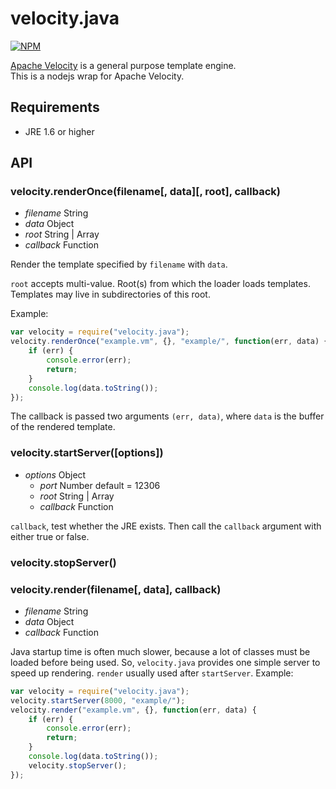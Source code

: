 # velocity.java

[![NPM](https://nodei.co/npm/velocity.java.png?downloads=true&stars=true)](https://nodei.co/npm/velocity.java/)

[Apache Velocity](http://velocity.apache.org/ "Apache Velocity") is a general purpose template engine.    
This is a nodejs wrap for Apache Velocity.

## Requirements

* JRE 1.6 or higher

## API

### velocity.renderOnce(filename[, data][, root], callback)
* _filename_ String
* _data_ Object
* _root_ String | Array
* _callback_ Function

Render the template specified by `filename` with `data`.

`root` accepts multi-value.
Root(s) from which the loader loads templates.
Templates may live in subdirectories of this root.

Example:

```javascript
var velocity = require("velocity.java");
velocity.renderOnce("example.vm", {}, "example/", function(err, data) {
    if (err) {
        console.error(err);
        return;
    }
    console.log(data.toString());
});
```

The callback is passed two arguments `(err, data)`,
where `data` is the buffer of the rendered template.

### velocity.startServer([options])
* _options_ Object
    * _port_ Number default = 12306
    * _root_ String | Array
    * _callback_ Function

`callback`, test whether the JRE exists. Then call the `callback` argument with either true or false.

### velocity.stopServer()
### velocity.render(filename[, data], callback)
* _filename_ String
* _data_ Object
* _callback_ Function

Java startup time is often much slower,
because a lot of classes must be loaded before being used.
So, `velocity.java` provides one simple server to speed up rendering.
`render` usually used after `startServer`. Example:

```javascript
var velocity = require("velocity.java");
velocity.startServer(8000, "example/");
velocity.render("example.vm", {}, function(err, data) {
    if (err) {
        console.error(err);
        return;
    }
    console.log(data.toString());
    velocity.stopServer();
});
```
